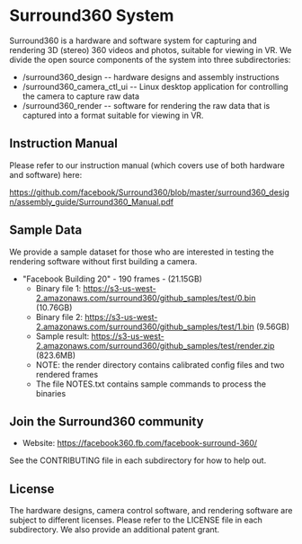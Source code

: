 # Surround360 System

Surround360 is a hardware and software system for capturing and rendering 3D (stereo) 360 videos and photos, suitable for viewing in VR. We divide the open source components of the system into three subdirectories:

* /surround360_design -- hardware designs and assembly instructions
* /surround360_camera_ctl_ui -- Linux desktop application for controlling the camera to capture raw data
* /surround360_render -- software for rendering the raw data that is captured into a format suitable for viewing in VR.

## Instruction Manual ##

Please refer to our instruction manual (which covers use of both hardware and software) here:

https://github.com/facebook/Surround360/blob/master/surround360_design/assembly_guide/Surround360_Manual.pdf

## Sample Data ##

We provide a sample dataset for those who are interested in testing the rendering software without first building a camera.

* "Facebook Building 20" - 190 frames - (21.15GB)
  * Binary file 1: https://s3-us-west-2.amazonaws.com/surround360/github_samples/test/0.bin (10.76GB)
  * Binary file 2: https://s3-us-west-2.amazonaws.com/surround360/github_samples/test/1.bin (9.56GB)
  * Sample result: https://s3-us-west-2.amazonaws.com/surround360/github_samples/test/render.zip (823.6MB)
  * NOTE: the render directory contains calibrated config files and two rendered frames
  * The file NOTES.txt contains sample commands to process the binaries

## Join the Surround360 community

* Website: https://facebook360.fb.com/facebook-surround-360/

See the CONTRIBUTING file in each subdirectory for how to help out.

## License

The hardware designs, camera control software, and rendering software are subject to different licenses. Please refer to the LICENSE file in each subdirectory. We also provide an additional patent grant.

